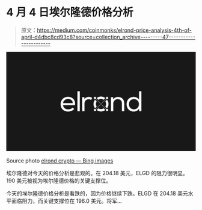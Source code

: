 # 4 月 4 日埃尔隆德价格分析

> 原文：<https://medium.com/coinmonks/elrond-price-analysis-4th-of-april-d4dbc8cd93c8?source=collection_archive---------47----------------------->

![](img/59f193ca5d6e2fa17a54d3ac9a59fc0b.png)

Source photo [elrond crypto — Bing images](https://www.bing.com/images/search?view=detailV2&ccid=hbOAQ6EE&id=AFBF13B1CF82B23E1CA74B5383A4A851CB36A1FA&thid=OIP.hbOAQ6EEkxWLOw0gm6ArSgHaD4&mediaurl=https%3a%2f%2fres.cloudinary.com%2fteepublic%2fimage%2fprivate%2fs--wgkb8Ybb--%2ft_Preview%2fb_rgb%3a191919%2cc_lpad%2cf_jpg%2ch_630%2cq_90%2cw_1200%2fv1614945263%2fproduction%2fdesigns%2f19958239_0.jpg&cdnurl=https%3a%2f%2fth.bing.com%2fth%2fid%2fR.85b38043a10493158b3b0d209ba02b4a%3frik%3d%252bqE2y1GopINTSw%26pid%3dImgRaw%26r%3d0&exph=630&expw=1200&q=elrond+crypto&simid=608009275945779466&FORM=IRPRST&ck=76538906486BA0597322D369C323E80A&selectedIndex=4&ajaxhist=0&ajaxserp=0)

埃尔隆德对今天的价格分析是悲观的。在 204.18 美元，ELGD 的阻力很明显。190 美元被视为埃尔隆德价格的关键支撑位。

今天的埃尔隆德价格分析是看跌的，因为价格继续下跌。ELGD 在 204.18 美元水平面临阻力，而关键支撑位在 196.0 美元。将军…